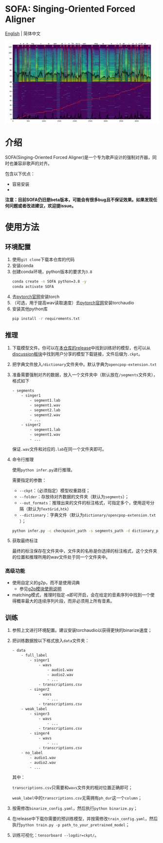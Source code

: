 # SOFA: Singing-Oriented Forced Aligner

[English](README.MD) | 简体中文

![example](example.png)

# 介绍

SOFA(Singing-Oriented Forced Aligner)是一个专为歌声设计的强制对齐器，同时也兼容非歌声的对齐。

包含以下优点：

* 容易安装
* 
**注意：目前SOFA仍旧是beta版本，可能会有很多bug且不保证效果。如果发现任何问题或者改进建议，欢迎提issue。**

# 使用方法

## 环境配置

1. 使用`git clone`​​下载本仓库的代码
2. 安装conda
3. 创建conda环境，python版本的要求为`3.8`
    ```bash
    conda create -n SOFA python=3.8 -y
    conda activate SOFA
    ```
4. 去[pytorch官网](https://pytorch.org/get-started/locally/)安装torch
5. （可选，用于提高wav读取速度）去[pytorch官网](https://pytorch.org/get-started/locally/)安装torchaudio
6. 安装其他python库
    ```bash
    pip install -r requirements.txt
    ```

## 推理

1. 下载模型文件。你可以在[本仓库的release](https://github.com/qiuqiao/SOFA/releases)中找到训练好的模型，也可以从[discussion板块](https://github.com/qiuqiao/SOFA/discussions/categories/pretrained-model-sharing)中找到用户分享的模型下载链接，文件后缀为`.ckpt`。
2. 把字典文件放入`/dictionary`​​文件夹中。默认字典为`opencpop-extension.txt`​​
3. 准备需要强制对齐的数据，放入一个文件夹中（默认放在`/segments`​​文件夹），格式如下
    ```text
    - segments
        - singer1
            - segment1.lab
            - segment1.wav
            - segment2.lab
            - segment2.wav
            - ...
        - singer2
            - segment1.lab
            - segment1.wav
            - ...
    ```
    保证`.wav`文件和对应的`.lab`在同一个文件夹即可。
4. 命令行推理

    使用`python infer.py`进行推理。

    需要指定的参数：
    - `--ckpt`：（必须指定）模型权重路径；
    - `--folder`：存放待对齐数据的文件夹​（默认为`segments`）；
    - `--out_formats`：推理出来的文件的标注格式，可指定多个，使用逗号分隔（默认为`TextGrid,htk`）
    - `--dictionary`：字典文件​（默认为`dictionary/opencpop-extension.txt`​）；

    ```bash
    python infer.py -c checkpoint_path -s segments_path -d dictionary_path -of output_format1,output_format2...
    ```
5. 获取最终标注

    最终的标注保存在文件夹中，文件夹的名称是你选择的标注格式，这个文件夹的位置和推理所用的wav文件处于同一个文件夹中。

### 高级功能

   - 使用自定义的g2p，而不是使用词典
     - 参见[g2p模块使用说明](modules/g2p/readme_g2p_zh.md)
   - matching模式，推理时指定`-m`即可开启，会在给定的音素序列中找到一个使得概率最大的连续序列片段，而非必须用上所有音素。
## 训练

1. 参照上文进行环境配置。建议安装torchaudio以获得更快的binarize速度；
2. 把训练数据按以下格式放入`data`文件夹：

    ```
    - data
        - full_label
            - singer1
                - wavs
                    - audio1.wav
                    - audio2.wav
                    - ...
                - transcriptions.csv
            - singer2
                - wavs
                    - ...
                - transcriptions.csv
        - weak_label
            - singer3
                - wavs
                    - ...
                - transcriptions.csv
            - singer4
                - wavs
                    - ...
                - transcriptions.csv
        - no_label
            - audio1.wav
            - audio2.wav
            - ...
    ```
    其中：

    `transcriptions.csv`只需要和`wavs`文件夹的相对位置正确即可；

    `weak_label`中的`transcriptions.csv`无需拥有`ph_dur`这一个`column`；
3. 按需修改`binarize_config.yaml`，然后执行`python binarize.py`；
4. 在release中下载你需要的预训练模型，并按需修改`train_config.yaml`，然后执行`python train.py -p path_to_your_pretrained_model`；
5. 训练可视化：`tensorboard --logdir=ckpt/`。